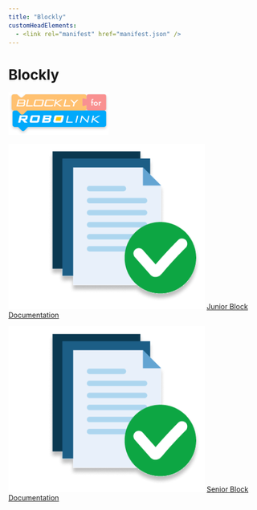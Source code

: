 ```yaml
---
title: "Blockly"
customHeadElements:
  - <link rel="manifest" href="manifest.json" />
---
```


<div className='docs_title'>
  <h1>Blockly</h1>
</div>

<div className='level2_main_image'>

  <img src="/img/Zumi/Blockly-logo.png" width="200px"/>

</div>

<div className='column_2_images'>

<div className='level_image_column'>

  <!--[![What is Blockly?](/img/Zumi/what-is-icon.png)](/docs/Zumi/Blockly/What-is-Blockly)
  [What is Blockly?](/docs/Zumi/Blockly/What-is-Blockly)-->


  [![Junior Block Documentation](/img/Zumi/doc-app.png)](/docs/Zumi/Blockly/Junior-Block-Documentation)
  [Junior Block<br />Documentation](/docs/Zumi/Blockly/Junior-Block-Documentation)

</div>

</div>

<div className='column_2_images'>

<div className='level_image_column'>

  [![Senior Block Documentation](/img/Zumi/doc-app.png)](/docs/Zumi/Blockly/Senior-Block-Documentation)
  [Senior Block<br />Documentation](/docs/Zumi/Blockly/Senior-Block-Documentation) 

  <!--[![Blockly Changelog](/img/Zumi/doc-app.png)](/docs/Zumi/Blockly/Blockly-Changelog)
  [Blockly Changelog](/docs/Zumi/Blockly/Blockly-Changelog)-->

</div>

<div id='blank'></div>

</div>